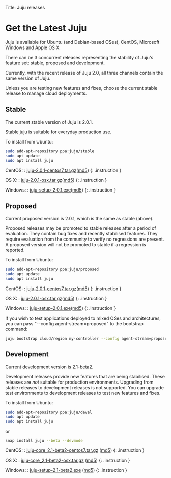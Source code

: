 Title: Juju releases


# Get the Latest Juju

Juju is available for Ubuntu (and Debian-based OSes), CentOS, Microsoft Windows
and Apple OS X. 

There can be 3 concurrent releases representing the stability of Juju's feature
set: stable, proposed and development. 

Currently, with the recent release of Juju 2.0, all three channels contain the same
version of Juju.

Unless you are testing new features and fixes, choose the current stable
release to manage cloud deployments.


## Stable

The current stable version of Juju is 2.0.1.

Stable juju is suitable for everyday production use.

To install from Ubuntu:
```bash
sudo add-apt-repository ppa:juju/stable
sudo apt update
sudo apt install juju
```
CentOS:
: [juju-2.0.1-centos7.tar.gz](https://launchpad.net/juju/2.0/2.0.1/+download/juju-2.0.1-centos7.tar.gz)([md5](https://launchpad.net/juju/2.0/2.0.1/+download/juju-2.0.1-centos7.tar.gz/+md5))
{: .instruction }

OS X:
: [juju-2.0.1-osx.tar.gz](https://launchpad.net/juju/2.0/2.0.1/+download/juju-2.0.1-osx.tar.gz)([md5](https://launchpad.net/juju/2.0/2.0.1/+download/juju-2.0.1-osx.tar.gz/+md5))
{: .instruction }

Windows:
: [juju-setup-2.0.1.exe](https://launchpad.net/juju/2.0/2.0.1/+download/juju-setup-2.0.1.exe)([md5](https://launchpad.net/juju/2.0/2.0.1/+download/juju-setup-2.0.1.exe/+md5))
{: .instruction }


## Proposed

Current proposed version is 2.0.1, which is the same as stable (above).

Proposed releases may be promoted to stable releases after a period of
evaluation. They contain bug fixes and recently stabilised features. They
require evaluation from the community to verify no regressions are present. A
proposed version will not be promoted to stable if a regression is reported.

To install from Ubuntu:

```bash
sudo add-apt-repository ppa:juju/proposed
sudo apt update
sudo apt install juju
```

CentOS:
: [juju-2.0.1-centos7.tar.gz](https://launchpad.net/juju/2.0/2.0.1/+download/juju-2.0.1-centos7.tar.gz)([md5](https://launchpad.net/juju/2.0/2.0.1/+download/juju-2.0.1-centos7.tar.gz/+md5))
{: .instruction }

OS X:
: [juju-2.0.1-osx.tar.gz](https://launchpad.net/juju/2.0/2.0.1/+download/juju-2.0.1-osx.tar.gz)([md5](https://launchpad.net/juju/2.0/2.0.1/+download/juju-2.0.1-osx.tar.gz/+md5))
{: .instruction }

Windows:
: [juju-setup-2.0.1.exe](https://launchpad.net/juju/2.0/2.0.1/+download/juju-setup-2.0.1.exe)([md5](https://launchpad.net/juju/2.0/2.0.1/+download/juju-setup-2.0.1.exe/+md5))
{: .instruction }

If you wish to test applications deployed to mixed OSes and architectures, you
can pass "--config agent-stream=proposed" to the bootstrap command:

```bash
juju bootstrap cloud/region my-controller --config agent-stream=proposed
```

## Development

Current development version is 2.1-beta2.

Development releases provide new features that are being stabilised.
These releases are *not* suitable for production environments. Upgrading
from stable releases to development releases is not supported. You can
upgrade test environments to development releases to test new features
and fixes.

To install from Ubuntu:

```bash
sudo add-apt-repository ppa:juju/devel
sudo apt update
sudo apt install juju
```
or

```bash
snap install juju --beta --devmode
```

CentOS:
: [juju-core_2.1-beta2-centos7.tar.gz](https://launchpad.net/juju/2.1/2.1-beta2/+download/juju-core_2.1-beta2.tar.gz) ([md5](https://launchpad.net/juju/2.1/2.1-beta2/+download/juju-core_2.1-beta2.tar.gz/+md5))
{: .instruction }

OS X:
: [juju-core_2.1-beta2-osx.tar.gz](https://launchpad.net/juju/2.1/2.1-beta2/+download/juju-2.1-beta2-osx.tar.gz) ([md5](https://launchpad.net/juju/2.1/2.1-beta2/+download/juju-2.1-beta2-osx.tar.gz/+md5))
{: .instruction }

Windows:
: [juju-setup-2.1-beta2.exe](https://launchpad.net/juju/2.1/2.1-beta2/+download/juju-setup-2.1-beta2.exe) ([md5](https://launchpad.net/juju/2.1/2.1-beta2/+download/juju-setup-2.1-beta2.exe/+md5))
{: .instruction }

